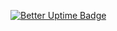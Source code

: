 [![Better Uptime Badge](https://betteruptime.com/status-badges/v1/monitor/csz5.svg)](https://betteruptime.com/?utm_source=status_badge)
